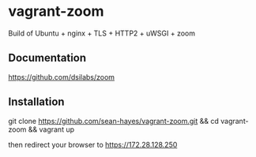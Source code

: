 # vagrant-zoom

Build of Ubuntu + nginx + TLS + HTTP2 + uWSGI + zoom

## Documentation

https://github.com/dsilabs/zoom

## Installation

git clone https://github.com/sean-hayes/vagrant-zoom.git && cd vagrant-zoom && vagrant up

then redirect your browser to https://172.28.128.250
